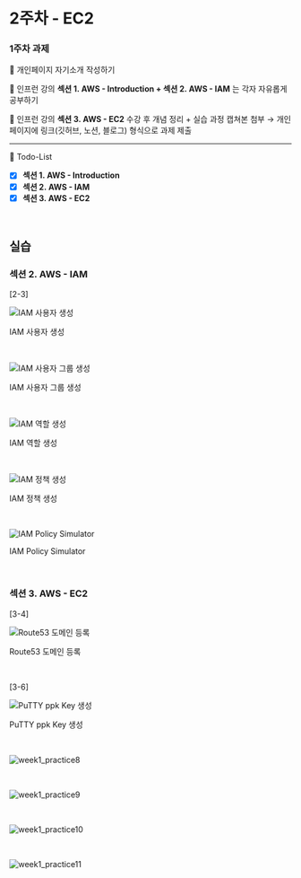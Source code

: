 # 2주차 - EC2

### 1주차 과제

📌 개인페이지 자기소개 작성하기

📌 인프런 강의 **섹션 1. AWS - Introduction + 섹션 2. AWS - IAM** 는 각자 자유롭게 공부하기

📌 인프런 강의 **섹션 3. AWS - EC2** 수강 후 개념 정리 + 실습 과정 캡쳐본 첨부
→ 개인페이지에 링크(깃허브, 노션, 블로그) 형식으로 과제 제출

---

📌 Todo-List

- [x]  **섹션 1. AWS - Introduction**
- [x]  **섹션 2. AWS - IAM**
- [x]  **섹션 3. AWS - EC2**

<br/>

## 실습

### 섹션 2. AWS - IAM

[2-3]

![IAM 사용자 생성](https://github.com/user-attachments/assets/d09df8b8-76db-47f3-a713-1849435eab27)

IAM 사용자 생성

<br/>

![IAM 사용자 그룹 생성](https://github.com/user-attachments/assets/b99b59b5-4c21-4436-ada2-04cf42a8486f)

IAM 사용자 그룹 생성

<br/>

![IAM 역할 생성](https://github.com/user-attachments/assets/f0cc5cb2-9c43-4ba3-b7ee-edf15a5e3493)

IAM 역할 생성

<br/>

![IAM 정책 생성](https://github.com/user-attachments/assets/5df2ec94-9a86-4955-b154-517e2d9ef6a4)

IAM 정책 생성

<br/>

![IAM Policy Simulator](https://github.com/user-attachments/assets/969d2b48-71d8-400e-ad47-a46f4f39fd17)

IAM Policy Simulator

<br/>

### 섹션 3. AWS - EC2

[3-4]

![Route53 도메인 등록](https://github.com/user-attachments/assets/97d0e5d4-0045-4456-a92f-9ad6dfc62358)

Route53 도메인 등록

<br/>

[3-6]

![PuTTY ppk Key 생성](https://github.com/user-attachments/assets/dea19b27-c9ad-49d8-8a11-3c12db443304)

PuTTY ppk Key 생성

<br/>

![week1_practice8](https://github.com/user-attachments/assets/de964a8d-3cdd-44f3-b12e-7978f1da61fa)

<br/>

![week1_practice9](https://github.com/user-attachments/assets/d5baa449-1258-494a-846e-8fb04c0cb773)

<br/>

![week1_practice10](https://github.com/user-attachments/assets/0ddf69c3-a63a-4ed2-a913-093a6d874736)

<br/>

![week1_practice11](https://github.com/user-attachments/assets/d8da0577-83d1-4b14-8369-665faab3a62a)